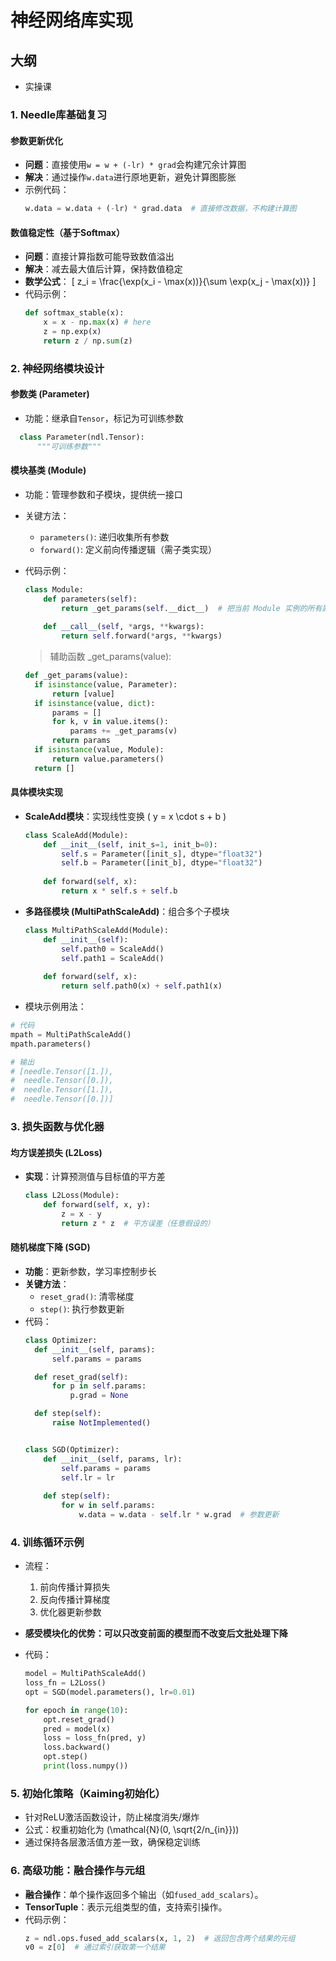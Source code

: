 # 神经网络库实现

## 大纲
- 实操课

### 1. Needle库基础复习
#### 参数更新优化
- **问题**：直接使用`w = w + (-lr) * grad`会构建冗余计算图
- **解决**：通过操作`w.data`进行原地更新，避免计算图膨胀
- 示例代码：
  ```py
  w.data = w.data + (-lr) * grad.data  # 直接修改数据，不构建计算图
  ```

#### 数值稳定性（基于Softmax）
- **问题**：直接计算指数可能导致数值溢出
- **解决**：减去最大值后计算，保持数值稳定
- **数学公式**：
  \[
  z_i = \frac{\exp(x_i - \max(x))}{\sum \exp(x_j - \max(x))}
  \]
- 代码示例：
  ```py
  def softmax_stable(x):
      x = x - np.max(x) # here
      z = np.exp(x)
      return z / np.sum(z)
  ```


### 2. 神经网络模块设计
#### 参数类 (Parameter)
- 功能：继承自`Tensor`，标记为可训练参数

```py
  class Parameter(ndl.Tensor):
      """可训练参数"""
```

#### 模块基类 (Module)
- 功能：管理参数和子模块，提供统一接口
- 关键方法：
  - `parameters()`: 递归收集所有参数
  - `forward()`: 定义前向传播逻辑（需子类实现）
- 代码示例：

  ```py
  class Module:
      def parameters(self):
          return _get_params(self.__dict__)  # 把当前 Module 实例的所有属性传递给 _get_params 函数,递归收集参数
      
      def __call__(self, *args, **kwargs):
          return self.forward(*args, **kwargs)
  ```


  > 辅助函数 _get_params(value):
  ```py
  def _get_params(value):
    if isinstance(value, Parameter):
        return [value]
    if isinstance(value, dict):
        params = []
        for k, v in value.items():
            params += _get_params(v)
        return params
    if isinstance(value, Module):
        return value.parameters()
    return []
  ```

#### 具体模块实现
- **ScaleAdd模块**：实现线性变换 \( y = x \cdot s + b \)
  
  ```py
  class ScaleAdd(Module):
      def __init__(self, init_s=1, init_b=0):
          self.s = Parameter([init_s], dtype="float32")
          self.b = Parameter([init_b], dtype="float32")
      
      def forward(self, x):
          return x * self.s + self.b
  ```

- **多路径模块 (MultiPathScaleAdd)**：组合多个子模块
  ```py
  class MultiPathScaleAdd(Module):
      def __init__(self):
          self.path0 = ScaleAdd()
          self.path1 = ScaleAdd()
      
      def forward(self, x):
          return self.path0(x) + self.path1(x)
  ```

- 模块示例用法：
```py
# 代码
mpath = MultiPathScaleAdd()
mpath.parameters()

# 输出
# [needle.Tensor([1.]),
#  needle.Tensor([0.]),
#  needle.Tensor([1.]),
#  needle.Tensor([0.])]
```


### 3. 损失函数与优化器
#### 均方误差损失 (L2Loss)
- **实现**：计算预测值与目标值的平方差
  ```py
  class L2Loss(Module):
      def forward(self, x, y):
          z = x - y
          return z * z  # 平方误差（任意假设的）
  ```

#### 随机梯度下降 (SGD)
- **功能**：更新参数，学习率控制步长
- **关键方法**：
  - `reset_grad()`: 清零梯度
  - `step()`: 执行参数更新
- 代码：
  ```py
  class Optimizer:
    def __init__(self, params):
        self.params = params

    def reset_grad(self):
        for p in self.params:
            p.grad = None

    def step(self):
        raise NotImplemented()


  class SGD(Optimizer):
      def __init__(self, params, lr):
          self.params = params
          self.lr = lr
      
      def step(self):
          for w in self.params:
              w.data = w.data - self.lr * w.grad  # 参数更新
  ```

### 4. 训练循环示例
- 流程：
  1. 前向传播计算损失
  2. 反向传播计算梯度
  3. 优化器更新参数

- **感受模块化的优势：可以只改变前面的模型而不改变后文批处理下降**
- 代码：
  ```py
  model = MultiPathScaleAdd()
  loss_fn = L2Loss()
  opt = SGD(model.parameters(), lr=0.01)
  
  for epoch in range(10):
      opt.reset_grad()
      pred = model(x)
      loss = loss_fn(pred, y)
      loss.backward()
      opt.step()
      print(loss.numpy())
  ```


### 5. 初始化策略（Kaiming初始化）
- 针对ReLU激活函数设计，防止梯度消失/爆炸
- 公式：权重初始化为 \(\mathcal{N}(0, \sqrt{2/n_{in}})\)
- 通过保持各层激活值方差一致，确保稳定训练


### 6. 高级功能：融合操作与元组
- **融合操作**：单个操作返回多个输出（如`fused_add_scalars`）。
- **TensorTuple**：表示元组类型的值，支持索引操作。
- 代码示例：
  ```py
  z = ndl.ops.fused_add_scalars(x, 1, 2)  # 返回包含两个结果的元组
  v0 = z[0]  # 通过索引获取第一个结果
  ```



